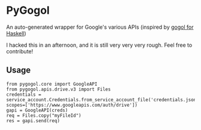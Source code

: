 # PyGogol
An auto-generated wrapper for Google's various APIs (inspired by [gogol for Haskell](https://github.com/brendanhay/gogol))

I hacked this in an afternoon, and it is still very very very rough. Feel free to contribute!

## Usage

```
from pygogol.core import GoogleAPI
from pygogol.apis.drive.v3 import Files
credentials = service_account.Credentials.from_service_account_file('credentials.json', scopes=['https://www.googleapis.com/auth/drive'])
gapi = GoogleAPI(creds)
req = Files.copy("myFileId")
res = gapi.send(req)
```